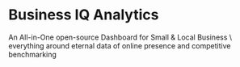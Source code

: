 # Business IQ Analytics

An All-in-One open-source Dashboard for Small & Local Business \\
everything around eternal data of online presence and competitive benchmarking
